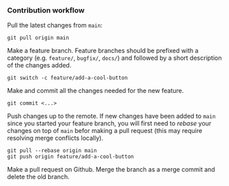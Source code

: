 ### Contribution workflow

Pull the latest changes from `main`:

```
git pull origin main
```

Make a feature branch.
Feature branches should be prefixed with a category (e.g. `feature/`, `bugfix/`, `docs/`) and followed by a short description of the changes added.

```
git switch -c feature/add-a-cool-button
```

Make and commit all the changes needed for the new feature.

```
git commit <...>
```

Push changes up to the remote.
If new changes have been added to `main` since you started your feature branch,
you will first need to _rebase_ your changes on top of `main` befor making a pull request
(this may require resolving merge conflicts locally).

```
git pull --rebase origin main
git push origin feature/add-a-cool-button
```

Make a pull request on Github.
Merge the branch as a merge commit and delete the old branch.
